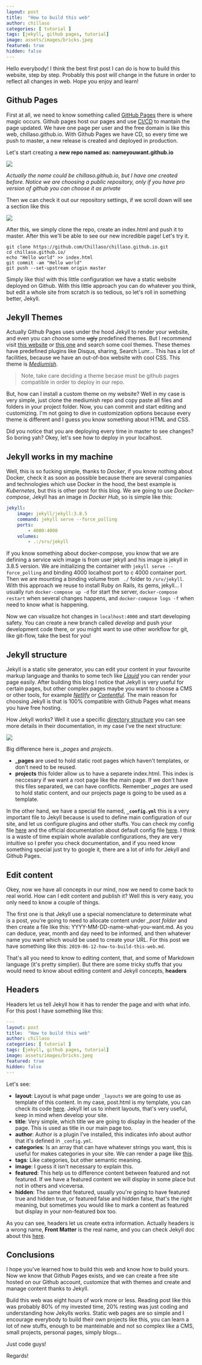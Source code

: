 ```yaml
---
layout: post
title:  "How to build this web"
author: chillaso
categories: [ tutorial ]
tags: [jekyll, github pages, tutorial]
image: assets/images/bricks.jpeg
featured: true
hidden: false
---
```


Hello everybody! I think the best first post I can do is how to build this website, step by step. Probably this post will change in the future in order to reflect all changes in web. Hope you enjoy and learn!

## Github Pages
First at all, we need to know something called [GitHub Pages](https://pages.github.com/) there is where magic occurs. Github pages host our pages and use [CI/CD](https://en.wikipedia.org/wiki/CI/CD) to mantain the page updated. We have one page per user and the free domain is like this web, chillaso.github.io. With Github Pages we have CD, so every time we push to master, a new release is created and deployed in production.

Let's start creating a **new repo named as: nameyouwant.github.io** 

<img src="/assets/images/repo1.png"/>

*Actually the name could be chillaso.github.io, but I have one created before. Notice we are choosing a public repository, only if you have pro version of github you can choose it as private*

Then we can check it out our repository settings, if we scroll down will see a section like this

<img src="/assets/images/repo2.png"/>

After this, we simply clone the repo, create an index.html and push it to master. After this we'll be able to see our new incredible page! Let's try it.

```console
git clone https://github.com/Chillaso/chillaso.github.io.git
cd chillaso.github.io/
echo "Hello world" >> index.html
git commit -am "Hello world"
git push --set-upstream origin master
```
Simply like this! with this little configuration we have a static website deployed on Github. With this little approach you can do whatever you think, but edit a whole site from scratch is so tedious, so let's roll in something better, Jekyll.

## Jekyll Themes

Actually Github Pages uses under the hood Jekyll to render your website, and even you can choose some ~~ugly~~ predefined themes. But I recommend visit [this website](https://jekyllthemes.io/) or [this one](http://jekyllthemes.org/]) and search some cool themes. These themes have predefined plugins like Disqus, sharing, Search Lunr... This has a lot of facilities, because we have an out-of-box website with cool CSS. This theme is *[Mediumish](https://www.wowthemes.net/mediumish-free-jekyll-template/)*. 

>Note, take care deciding a theme becase must be github pages compatible in order to deploy in our repo.

But, how can I install a custom theme on my website? Well in my case is very simple, just clone the mediumish repo and copy paste all files and folders in your project folder. Now, you can commit and start editing and customizing. I'm not going to dive in customization options because every theme is different and I guess you know something about HTML and CSS.

Did you notice that you are deploying every time in master to see changes? So boring yah? Okey, let's see how to deploy in your localhost.

## Jekyll works in my machine

Well, this is so fucking simple, thanks to *Docker*, if you know nothing about Docker, check it as soon as possible because there are several companies and technologies which use Docker in the hood, the best example is *Kubernetes*, but this is other post for this blog. We are going to use *Docker-compose*, Jekyll has an image in *Docker Hub*, so is simple like this:

```yml
jekyll:
    image: jekyll/jekyll:3.8.5
    command: jekyll serve --force_polling
    ports:
        - 4000:4000
    volumes:
        - .:/srv/jekyll
```
If you know something about docker-compose, you know that we are defining a service wich image is from user jekyll and his image is jekyll in 3.8.5 version. We are initializing the container with ```jekyll serve --force_polling``` and binding 4000 localhost port to c 4000 container port. Then we are mounting a binding volume from ``` ./``` folder to ``` /srv/jekyll ```. With this approach we reuse to install Ruby on Rails, its gems, jekyll... I usually run ``` docker-compose up -d ``` for start the server, ``` docker-compose restart ``` when several changes happens, and ``` docker-compose logs -f ``` when need to know what is happening.

Now we can visualize hot changes in ```localhost:4000``` and start developing safety. You can create a new branch called *develop* and push your development code there, or you might want to use other workflow for git, like git-flow, take the best for you!

## Jekyll structure

Jekyll is a static site generator, you can edit your content in your favourite markup language and thanks to some tech like [*Liquid*](https://jekyllrb.com/docs/liquid/) you can render your page easily. After building this blog I notice that Jekyll is very useful for certain pages, but other complex pages maybe you want to choose a CMS or other tools, for example [*Netlify*](https://www.netlify.com/) or [*Contentful*](https://www.contentful.com/). The main reason for choosing Jekyll is that is 100% compatible with Github Pages what means you have free hosting. 

How Jekyll works? Well it use a specific [directory structure](https://jekyllrb.com/docs/structure/) you can see more details in their documentation, in my case I've the next structure:

<img src="/assets/images/repo3.png"/>

Big difference here is *_pages* and *projects*. 
* **_pages** are used to hold static root pages which haven't templates, or don't need to be reused. 
* **projects** this folder allow us to have a separete index.html. This index is neccesary if we want a root page like the main page. If we don't have this files separated, we can have conflicts. Remember *_pages* are used to hold static content, and our projects page is going to be used as a template.

In the other hand, we have a special file named, **`_config.yml`** this is a very important file to Jekyll because is used to define main configuration of our site, and let us configure plugins and other stuffs. You can check my config file [here](https://github.com/Chillaso/chillaso.github.io/blob/master/_config.yml) and the official documentation about default config file [here](https://jekyllrb.com/docs/configuration/default/). I think is a waste of time explain whole available configurations, they are very intuitive so I prefer you check documentation, and if you need know something special just try to google it, there are a lot of info for Jekyll and Github Pages.

## Edit content

Okey, now we have all concepts in our mind, now we need to come back to real world. How can I edit content and publish it? Well this is very easy, you only need to know a couple of things.

The first one is that Jekyll use a special nomenclature to determinate what is a post, you're going to need to allocate content under *_post folder* and then create a file like this: YYYY-MM-DD-name-what-you-want.md. As you can deduce, year, month and day need to be informed, and then whatever name you want which would be used to create your URL. For this post we have something like this: ```2019-06-12-how-to-build-this-web.md```.

That's all you need to know to editing content, that, and some of Markdown language (it's pretty simplier). But there are some tricky stuffs that you would need to know about editing content and Jekyll concepts, **headers**

## Headers

Headers let us tell Jekyll how it has to render the page and with what info. For this post I have something like this:
```yaml
---
layout: post
title:  "How to build this web"
author: chillaso
categories: [ tutorial ]
tags: [jekyll, github pages, tutorial]
image: assets/images/bricks.jpeg
featured: true
hidden: false
---
``` 
Let's see:
* **layout**: Layout is what page under `_layouts` we are going to use as template of this content. In my case, post.html is my template, you can check its code [here](https://github.com/Chillaso/chillaso.github.io/blob/master/_layouts/post.html). Jekyll let us to inherit layouts, that's very useful, keep in mind when develop your site.
* **title**: Very simple, which title we are going to display in the header of the page. This is used as title in our main page too.
* **author**: Author is a plugin I've installed, this indicates info about author that it's defined in `_config.yml`.
* **categories**: Is an array that can have whatever strings you want, this is useful for makes categories in your site. We can render a page like [this](https://chillaso.github.io/categories).
* **tags**: Like categories, but other semantic meaning.
* **image**: I guess it isn't necessary to explain this.
* **featured**: This help us to difference content between featured and not featured. If we have a featured content we will display in some place but not in others and viceversa.
* **hidden**: The same that featured, usually you're going to have featured true and hidden true, or featured false and hidden false, that's the right meaning, but sometimes you would like to mark a content as featured but display in your non-featured box too.

As you can see, headers let us create extra information. Actually headers is a wrong name, **Front Matter** is the real name, and you can check Jekyll doc about this [here](https://jekyllrb.com/docs/front-matter/).

## Conclusions

I hope you've learned how to build this web and know how to build yours. Now we know that Github Pages exists, and we can create a free site hosted on our Github account, customize that with themes and create and manage content thanks to Jekyll. 

Build this web was eight hours of work more or less. Reading post like this was probably 80% of my invested time, 20% resting was just coding and understanding how Jekylls works. Static web pages are so simple and I encourage everybody to build their own projects like this, you can learn a lot of new stuffs, enough to be manteinable and not so complex like a CMS, small projects, personal pages, simply blogs...

Just code guys!

Regards!